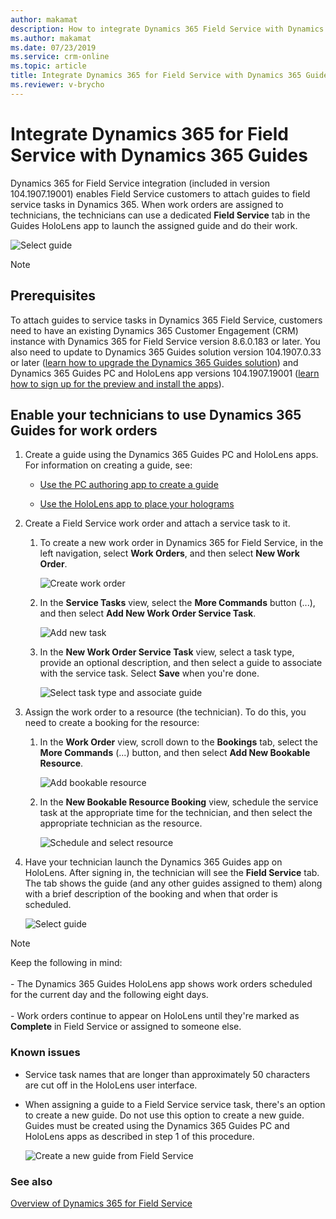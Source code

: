 ```yaml
---
author: makamat
description: How to integrate Dynamics 365 Field Service with Dynamics 365 Guides so Field Service technicians can follow a guide while doing a work order
ms.author: makamat
ms.date: 07/23/2019
ms.service: crm-online
ms.topic: article
title: Integrate Dynamics 365 for Field Service with Dynamics 365 Guides
ms.reviewer: v-brycho
---
```


# Integrate Dynamics 365 for Field Service with Dynamics 365 Guides

Dynamics 365 for Field Service integration (included in version 104.1907.19001) enables Field Service 
customers to attach guides to field service tasks in Dynamics 365. When work orders are assigned to technicians, 
the technicians can use a dedicated **Field Service** tab in the Guides HoloLens app to launch the assigned guide and do their work.

![Select guide](media/select-guide.PNG "Select guide")   

> [!NOTE]
> ## Prerequisites
> To attach guides to service tasks in Dynamics 365 Field Service, customers need to have an existing Dynamics 365 Customer Engagement (CRM) instance with Dynamics 365 for Field Service version 8.6.0.183 or later. You also need to update to Dynamics 365 Guides solution version 104.1907.0.33 or later ([learn how to upgrade the Dynamics 365 Guides 
solution](upgrade.md)) and Dynamics 365 Guides PC and HoloLens app versions 104.1907.19001 ([learn how to sign up for the preview and install the apps](setup.md)).

## Enable your technicians to use Dynamics 365 Guides for work orders

1. Create a guide using the Dynamics 365 Guides PC and HoloLens apps. For information on creating a guide, see:
  
   - [Use the PC authoring app to create a guide](pc-authoring.md)
   
   - [Use the HoloLens app to place your holograms](hololens-authoring.md)
   
2. Create a Field Service work order and attach a service task to it. 

   1. To create a new work order in Dynamics 365 for Field Service, in the left navigation, select **Work Orders**, and then select **New Work Order**.
   
      ![Create work order](media/create-work-order.PNG "Create work order")  
      
   2. In the **Service Tasks** view, select the **More Commands** button (...), and then select **Add New Work Order Service Task**.
   
      ![Add new task](media/add-new-task.PNG "Add new task")   
      
   3. In the **New Work Order Service Task** view, select a task type, provide an optional description, and then select a 
   guide to associate with the service task. Select **Save** when you're done.
   
      ![Select task type and associate guide](media/new-work-order-options.PNG "Select task type and associate guide")   
      
3. Assign the work order to a resource (the technician). To do this, you need to create a booking for the resource:

   1. In the **Work Order** view, scroll down to the **Bookings** tab, select the **More Commands** (...) button, and then select **Add New Bookable Resource**.
   
      ![Add bookable resource](media/add-bookable-resource.PNG "Add bookable resource")   
      
   2. In the **New Bookable Resource Booking** view, schedule the service task at the appropriate time for the technician, and then select the appropriate technician as the resource.
   
      ![Schedule and select resource](media/schedule-select-resource.PNG "Schedule and select resource")   
      
4. Have your technician launch the Dynamics 365 Guides app on HoloLens. After signing in, the technician will see the **Field Service** tab. The tab shows the guide (and any other guides assigned to them) along with a brief description of the booking and when that order is scheduled.

    ![Select guide](media/select-guide-3.PNG "Select guide")   
    
    
> [!NOTE]
> Keep the following in mind:<br><br>- The Dynamics 365 Guides HoloLens app shows work orders scheduled for the current day and the following eight days.<br><br>- Work orders continue to appear on HoloLens until they're marked as **Complete** in Field Service or assigned to someone else.

### Known issues

- Service task names that are longer than approximately 50 characters are cut off in the HoloLens user interface.

- When assigning a guide to a Field Service service task, there's an option to create a new guide. Do not use this option to create a new guide. Guides must be created using the Dynamics 365 Guides PC and HoloLens apps as described in step 1 of this procedure.
   
   ![Create a new guide from Field Service](media/create-new-guide-from-field-service.PNG "Create a new guide from Field Service")   

### See also

[Overview of Dynamics 365 for Field Service](https://docs.microsoft.com/dynamics365/customer-engagement/field-service/overview)
      
      
   
